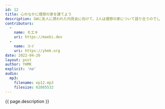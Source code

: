 ```yaml
---
id: 12
title: 心のなかに理想の家を建てよう
description: GWに友人に誘われた内見会に向けて、2人は理想の家について語り合うのでした。
contributors:
  - 
    name: モエキ
    uri: https://moeki.dev
  -
    name: ユイ
    uri: https://yhmk.org
date: 2022-04-26
layout: post
author: YHMK
explicit: 'no'
audio:
  mp3:
    filename: ep12.mp3
    filesize: 62885532
---
```


{{ page.description }}
